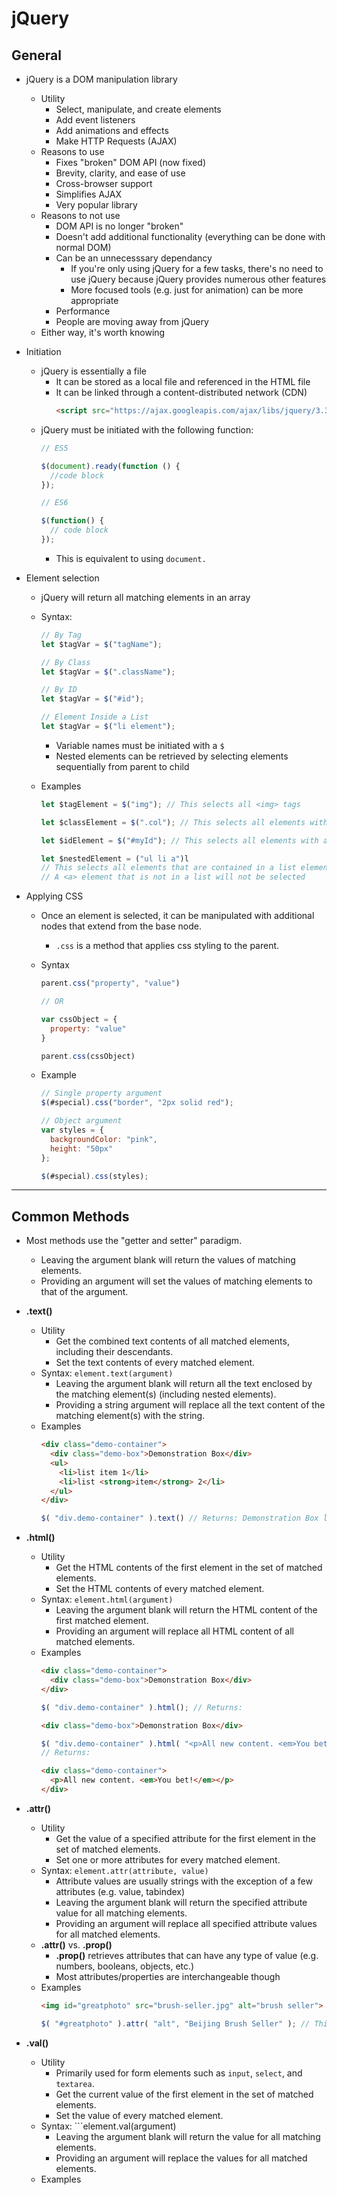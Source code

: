 # jQuery

## General

- jQuery is a DOM manipulation library
  - Utility
    - Select, manipulate, and create elements
    - Add event listeners
    - Add animations and effects
    - Make HTTP Requests (AJAX)
  - Reasons to use
    - Fixes "broken" DOM API (now fixed)
    - Brevity, clarity, and ease of use
    - Cross-browser support
    - Simplifies AJAX
    - Very popular library
  - Reasons to not use
    - DOM API is no longer "broken"
    - Doesn't add additional functionality (everything can be done with normal DOM)
    - Can be an unnecesssary dependancy
      - If you're only using jQuery for a few tasks, there's no need to use jQuery because jQuery provides numerous other features
      - More focused tools (e.g. just for animation) can be more appropriate
    - Performance
    - People are moving away from jQuery
  - Either way, it's worth knowing
  
- Initiation
  - jQuery is essentially a file
    - It can be stored as a local file and referenced in the HTML file
    - It can be linked through a content-distributed network (CDN)
      ```html
      <script src="https://ajax.googleapis.com/ajax/libs/jquery/3.3.1/jquery.min.js"></script>
      ```
  - jQuery must be initiated with the following function:
    ```javascript
    // ES5

    $(document).ready(function () {
      //code block
    });

    // ES6

    $(function() {
      // code block
    });
      ```
    - This is equivalent to using ```document.```
    
- Element selection
  - jQuery will return all matching elements in an array
  - Syntax:
    ```js
    // By Tag
    let $tagVar = $("tagName");
    
    // By Class
    let $tagVar = $(".className");
    
    // By ID
    let $tagVar = $("#id");
    
    // Element Inside a List
    let $tagVar = $("li element");
    ```
    - Variable names must be initiated with a ```$```
    - Nested elements can be retrieved by selecting elements sequentially from parent to child
    
  - Examples
    ```js
    let $tagElement = $("img"); // This selects all <img> tags
    
    let $classElement = $(".col"); // This selects all elements with a .col class
    
    let $idElement = $("#myId"); // This selects all elements with a #myId id.
    ```
    ```js
    let $nestedElement = ("ul li a")l
    // This selects all elements that are contained in a list element contained in an unordered list
    // A <a> element that is not in a list will not be selected
    ```
    
- Applying CSS
  - Once an element is selected, it can be manipulated with additional nodes that extend from the base node.
    - ```.css``` is a method that applies css styling to the parent.
  - Syntax
    ```js
    parent.css("property", "value")
    
    // OR
    
    var cssObject = {
      property: "value"
    }
    
    parent.css(cssObject)
    ```
    
  - Example
    ```js
    // Single property argument
    $(#special).css("border", "2px solid red");
    
    // Object argument
    var styles = {
      backgroundColor: "pink",
      height: "50px"
    };
    
    $(#special).css(styles);
    ```

---

## Common Methods

- Most methods use the "getter and setter" paradigm.
  - Leaving the argument blank will return the values of matching elements.
  - Providing an argument will set the values of matching elements to that of the argument.

- **.text()**
  - Utility
    - Get the combined text contents of all matched elements, including their descendants.
    - Set the text contents of every matched element.
  - Syntax:  ```element.text(argument)```
    - Leaving the argument blank will return all the text enclosed by the matching element(s) (including nested elements).
    - Providing a string argument will replace all the text content of the matching element(s) with the string.
  - Examples
    ```html
    <div class="demo-container">
      <div class="demo-box">Demonstration Box</div>
      <ul>
        <li>list item 1</li>
        <li>list <strong>item</strong> 2</li>
      </ul>
    </div>
    ```
    ```js
    $( "div.demo-container" ).text() // Returns: Demonstration Box list item 1 list item 2
    ```
    
- **.html()**
  - Utility
    - Get the HTML contents of the first element in the set of matched elements.
    - Set the HTML contents of every matched element.
  - Syntax: ```element.html(argument)```
    - Leaving the argument blank will return the HTML content of the first matched element.
    - Providing an argument will replace all HTML content of all matched elements.
  - Examples
    ```html
    <div class="demo-container">
      <div class="demo-box">Demonstration Box</div>
    </div>
    ```
    ```js
    $( "div.demo-container" ).html(); // Returns:
    ```
    ```html
    <div class="demo-box">Demonstration Box</div>
    ```
    ```js
    $( "div.demo-container" ).html( "<p>All new content. <em>You bet!</em></p>" );
    // Returns:
    ```
    ```html
    <div class="demo-container">
      <p>All new content. <em>You bet!</em></p>
    </div>
    ```
    
- **.attr()**
  - Utility
    - Get the value of a specified attribute for the first element in the set of matched elements.
    - Set one or more attributes for every matched element.
  - Syntax: ```element.attr(attribute, value)```
    - Attribute values are usually strings with the exception of a few attributes (e.g. value, tabindex)
    - Leaving the argument blank will return the specified attribute value for all matching elements.
    - Providing an argument will replace all specified attribute values for all matched elements.
  - **.attr()** vs. **.prop()**
    - **.prop()** retrieves attributes that can have any type of value (e.g. numbers, booleans, objects, etc.)
    - Most attributes/properties are interchangeable though
  - Examples
    ```html
    <img id="greatphoto" src="brush-seller.jpg" alt="brush seller">
    ```
    ```js
    $( "#greatphoto" ).attr( "alt", "Beijing Brush Seller" ); // This replaces "alt" value to "Beijing Brush Seller"
    ```
    
- **.val()**
  - Utility
    - Primarily used for form elements such as ```input```, ```select```, and ```textarea```.
    - Get the current value of the first element in the set of matched elements.
    - Set the value of every matched element.
  - Syntax: ```element.val(argument)
    - Leaving the argument blank will return the value for all matching elements.
    - Providing an argument will replace the values for all matched elements.
  - Examples
  
